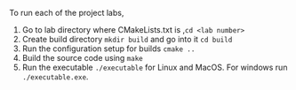 To run each of the project labs,

1) Go to lab directory where CMakeLists.txt is ,`cd <lab number>`
2) Create build directory `mkdir build` and go into it `cd build`
3) Run the configuration setup for builds `cmake ..`
4) Build the source code using `make`
5) Run the executable `./executable` for Linux and MacOS. For windows run `./executable.exe`.
